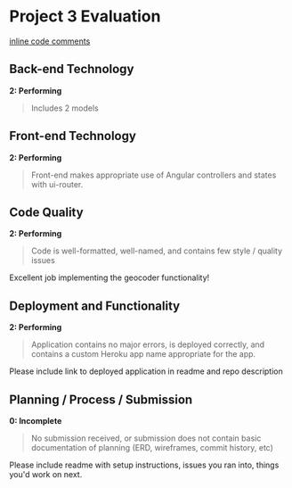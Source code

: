 # Project 3 Evaluation

[inline code comments](https://github.com/jshawl/sanigo/commit/12c62c4ef410c750200be6eb06e9f5bf43c79341)

## Back-end Technology

**2: Performing**

>Includes 2 models

## Front-end Technology

**2: Performing**

>Front-end makes appropriate use of Angular controllers and states with ui-router.

## Code Quality

**2: Performing**

>Code is well-formatted, well-named, and contains few style / quality issues

Excellent job implementing the geocoder functionality!

## Deployment and Functionality

**2: Performing**

>Application contains no major errors, is deployed correctly, and contains a custom Heroku app name appropriate for the app.

Please include link to deployed application in readme and repo description

## Planning / Process / Submission

**0: Incomplete**

>No submission received, or submission does not contain basic documentation of planning (ERD, wireframes, commit history, etc)

Please include readme with setup instructions, issues you ran into, things you'd work on next.


